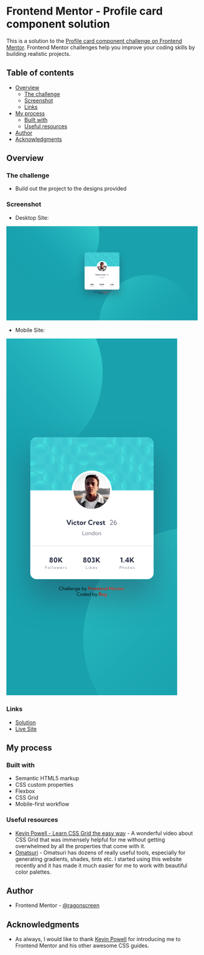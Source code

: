 # Frontend Mentor - Profile card component solution

This is a solution to the [Profile card component challenge on Frontend Mentor](https://www.frontendmentor.io/challenges/profile-card-component-cfArpWshJ). Frontend Mentor challenges help you improve your coding skills by building realistic projects. 

## Table of contents

- [Overview](#overview)
  - [The challenge](#the-challenge)
  - [Screenshot](#screenshot)
  - [Links](#links)
- [My process](#my-process)
  - [Built with](#built-with)
  - [Useful resources](#useful-resources)
- [Author](#author)
- [Acknowledgments](#acknowledgments)

## Overview

### The challenge

- Build out the project to the designs provided

### Screenshot
- Desktop Site:

![desktop site preview](./images/site-preview-desktop.png)

- Mobile Site:

![mobile site preview](./images/site-preview-mobile.png)

### Links

- [Solution](https://github.com/ragonscreen/frontend-mentor-profile-card-component)
- [Live Site](https://your-live-site-url.com)

## My process

### Built with

- Semantic HTML5 markup
- CSS custom properties
- Flexbox
- CSS Grid
- Mobile-first workflow

### Useful resources

- [Kevin Powell - Learn CSS Grid the easy way](https://www.youtube.com/watch?v=rg7Fvvl3taU) - A wonderful video about CSS Grid that was immensely helpful for me without getting overwhelmed by all the properties that come with it.
- [Omatsuri](https://omatsuri.app/) - Omatsuri has dozens of really useful tools, especially for generating gradients, shades, tints etc. I started using this website recently and it has made it much easier for me to work with beautiful color palettes.

## Author

- Frontend Mentor - [@ragonscreen](https://www.frontendmentor.io/profile/ragonscreen)

## Acknowledgments

- As always, I would like to thank [Kevin Powell](https://www.youtube.com/@KevinPowell) for introducing me to Frontend Mentor and his other awesome CSS guides.
